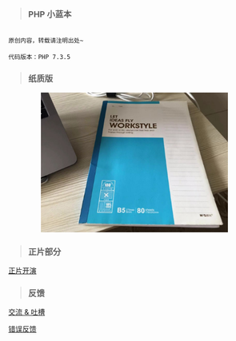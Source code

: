 >### PHP 小蓝本

````

原创内容，转载请注明出处~

代码版本：PHP 7.3.5

````

>### 纸质版

<div align="center">
    <img src="img/tiny-blueprint.jpg" height="280" >
</div>

>### 正片部分

[正片开演](catalog.md)

>### 反馈

[交流 & 吐槽]()
 
[错误反馈]()